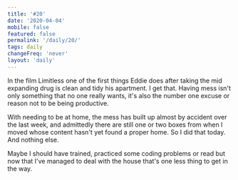 ```yaml
---
title: '#20'
date: '2020-04-04'
mobile: false
featured: false
permalink: '/daily/20/'
tags: daily
changeFreq: 'never'
layout: 'daily'
---
```


In the film Limitless one of the first things Eddie does after taking the mid expanding drug is clean and tidy his apartment. I get that. Having mess isn't only something that no one really wants, it's also the number one excuse or reason not to be being productive.

With needing to be at home, the mess has built up almost by accident over the last week, and admittedly there are still one or two boxes from when I moved whose content hasn't yet found a proper home. So I did that today. And nothing else.

Maybe I should have trained, practiced some coding problems or read but now that I've managed to deal with the house that's one less thing to get in the way.
